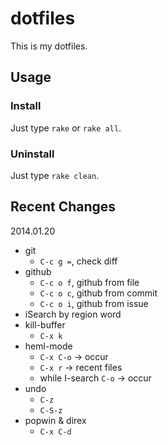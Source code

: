 dotfiles
====

This is my dotfiles.

## Usage

### Install
Just type `rake` or `rake all`.

### Uninstall
Just type `rake clean`.


## Recent Changes

2014.01.20

- git
    - `C-c g =`, check diff
- github
    - `C-c o f`, github from file
    - `C-c o c`, github from commit
    - `C-c o i`, github from issue    
- iSearch by region word
- kill-buffer
    - `C-x k`
- heml-mode
    - `C-x C-o` -> occur
    - `C-x r`   -> recent files
    - while I-search `C-o` -> occur
- undo
    - `C-z`
    - `C-S-z`
- popwin & direx
    - `C-x C-d`





